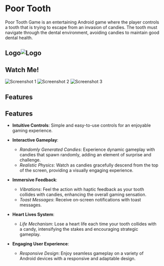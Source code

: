 
# Poor Tooth

Poor Tooth Game is an entertaining Android game where the player controls a tooth that is trying to escape from an invasion of candies. The tooth must navigate through the dental environment, avoiding candies to maintain good dental health.


## Logo![Logo](https://github.com/NetanelBCN/Poor_Tooth/assets/134021385/03582b8a-5a34-426b-9df6-5ca16b33e0b1)

## Watch Me!

![Screenshot 1](https://raw.githubusercontent.com/NetanelBCN/Poor_Tooth/main/assets/134021385/2b0df803-02df-4407-b6ca-48bbca1a9685.png) ![Screenshot 2](https://raw.githubusercontent.com/NetanelBCN/Poor_Tooth/main/assets/134021385/79aa6a33-47e5-4fa2-b5e8-698ec64a3125.png) ![Screenshot 3](https://raw.githubusercontent.com/NetanelBCN/Poor_Tooth/main/assets/134021385/c5f06e6e-f74b-4fc5-953c-853cd5793bd1.png)





## Features
## Features

- **Intuitive Controls**: Simple and easy-to-use controls for an enjoyable gaming experience.


- **Interactive Gameplay**:
  - *Randomly Generated Candies*: Experience dynamic gameplay with candies that spawn randomly, adding an element of surprise and challenge.
  - *Realistic Physics*: Watch as candies gracefully descend from the top of the screen, providing a visually engaging experience.

- **Immersive Feedback**:
  - *Vibrations*: Feel the action with haptic feedback as your tooth collides with candies, enhancing the overall gaming sensation.
  - *Toast Messages*: Receive on-screen notifications with toast messages.

- **Heart Lives System**:
  - *Life Mechanism*: Lose a heart life each time your tooth collides with a candy, intensifying the stakes and encouraging strategic gameplay.

- **Engaging User Experience**:
  - *Responsive Design*: Enjoy seamless gameplay on a variety of Android devices with a responsive and adaptable design.
 

